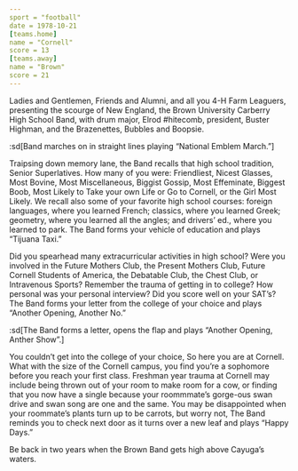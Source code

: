 ```yaml
---
sport = "football"
date = 1978-10-21
[teams.home]
name = "Cornell"
score = 13
[teams.away]
name = "Brown"
score = 21
---
```


Ladies and Gentlemen, Friends and Alumni, and all you 4-H Farm Leaguers, presenting the scourge of New England, the Brown University Carberry High School Band, with drum major, Elrod #hitecomb, president, Buster Highman, and the Brazenettes, Bubbles and Boopsie.

:sd[Band marches on in straight lines playing “National Emblem March.”]

Traipsing down memory lane, the Band recalls that high school tradition, Senior Superlatives. How many of you were: Friendliest, Nicest Glasses, Most Bovine, Most Miscellaneous, Biggist Gossip, Most Effeminate, Biggest Boob, Most Likely to Take your own Life or Go to Cornell, or the Girl Most Likely. We recall also some of your favorite high school courses: foreign languages, where you learned French; classics, where you learned Greek; geometry, where you learned all the angles; and drivers’ ed., where you learned to park. The Band forms your vehicle of education and plays “Tijuana Taxi.”

Did you spearhead many extracurricular activities in high school? Were you involved in the Future Mothers Club, the Present Mothers Club, Future Cornell Students of America, the Debatable Club, the Chest Club, or Intravenous Sports? Remember the trauma of getting in to college? How personal was your personal interview? Did you score well on your SAT’s? The Band forms your letter from the college of your choice and plays “Another Opening, Another No.”

:sd[The Band forms a letter, opens the flap and plays “Another Opening, Anther Show”.]

You couldn’t get into the college of your choice, So here you are at Cornell. What with the size of the Cornell campus, you find you’re a sophomore before you reach your first class. Freshman year trauma at Cornell may include being thrown out of your room to make room for a cow, or finding that you now have a single because your roommmate’s gorge-ous swan drive and swan song are one and the same. You may be disappointed when your roommate’s plants turn up to be carrots, but worry not, The Band reminds you to check next door as it turns over a new leaf and plays “Happy Days.”

Be back in two years when the Brown Band gets high above Cayuga’s waters.
